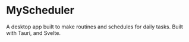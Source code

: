 # MyScheduler

A desktop app built to make routines and schedules for daily tasks. Built with Tauri, and Svelte.
